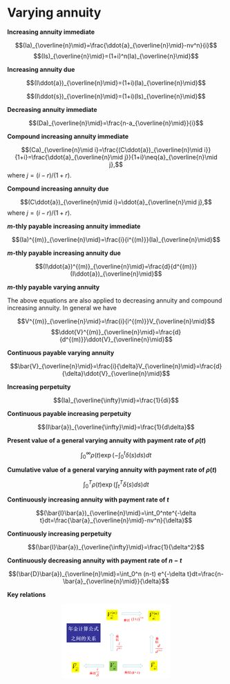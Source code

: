# Varying annuity

**Increasing annuity immediate**

$$(Ia)_{\overline{n}\mid}=\frac{\ddot{a}_{\overline{n}\mid}-nv^n}{i}$$
$$(Is)_{\overline{n}\mid}=(1+i)^n(Ia)_{\overline{n}\mid}$$

**Increasing annuity due**

$$(I\ddot{a})_{\overline{n}\mid}=(1+i)(Ia)_{\overline{n}\mid}$$

$$(I\ddot{s})_{\overline{n}\mid}=(1+i)(Is)_{\overline{n}\mid}$$

**Decreasing annuity immediate**

$$(Da)_{\overline{n}\mid}=\frac{n-a_{\overline{n}\mid}}{i}$$

**Compound increasing annuity immediate**

$$(Ca)_{\overline{n}\mid i}=\frac{(C\ddot{a})_{\overline{n}\mid i}}{1+i}=\frac{\ddot{a}_{\overline{n}\mid j}}{1+i}\neq{a}_{\overline{n}\mid j},$$
where $j=(i-r)/(1+r).$

**Compound increasing annuity due**

$$(C\ddot{a})_{\overline{n}\mid i}=\ddot{a}_{\overline{n}\mid j},$$
where $j=(i-r)/(1+r).$

**$m$-thly payable increasing annuity immediate**

$$(Ia)^{(m)}_{\overline{n}\mid}=\frac{i}{i^{(m)}}(Ia)_{\overline{n}\mid}$$

**$m$-thly payable increasing annuity due**

$$(I\ddot{a})^{(m)}_{\overline{n}\mid}=\frac{d}{d^{(m)}}(I\ddot{a})_{\overline{n}\mid}$$

**$m$-thly payable varying annuity**

The above equations are also applied to decreasing annuity and compound increasing annuity. In general we have 

$$V^{(m)}_{\overline{n}\mid}=\frac{i}{i^{(m)}}V_{\overline{n}\mid}$$
$$\ddot{V}^{(m)}_{\overline{n}\mid}=\frac{d}{d^{(m)}}\ddot{V}_{\overline{n}\mid}$$

**Continuous payable varying annuity**

$$\bar{V}_{\overline{n}\mid}=\frac{i}{\delta}V_{\overline{n}\mid}=\frac{d}{\delta}\ddot{V}_{\overline{n}\mid}$$

**Increasing perpetuity**

$$(Ia)_{\overline{\infty}\mid}=\frac{1}{di}$$

**Continuous payable increasing perpetuity**

$$(I\bar{a})_{\overline{\infty}\mid}=\frac{1}{d\delta}$$

**Present value of a general varying annuity with payment rate of $\rho(t)$**

$$\int_0^{\infty}\rho(t)\exp\left(-\int_0^t\delta(s)ds\right)dt$$

**Cumulative value of a general varying annuity with payment rate of $\rho(t)$**

$$\int_0^{T}\rho(t)\exp\left(\int_t^T\delta(s)ds\right)dt$$

**Continuously increasing annuity with payment rate of $t$**

$$(\bar{I}\bar{a})_{\overline{n}\mid}=\int_0^nte^{-\delta t}dt=\frac{\bar{a}_{\overline{n}\mid}-nv^n}{\delta}$$

**Continuously increasing perpetuity**

$$(\bar{I}\bar{a})_{\overline{\infty}\mid}=\frac{1}{\delta^2}$$

**Continuously decreasing annuity with payment rate of $n-t$**

$$(\bar{D}\bar{a})_{\overline{n}\mid}=\int_0^n (n-t) e^{-\delta t}dt=\frac{n-\bar{a}_{\overline{n}\mid}}{\delta}$$


**Key relations**

<img src="./plots/annuity-2.png" width="50%" style="display: block; margin: auto;" />

